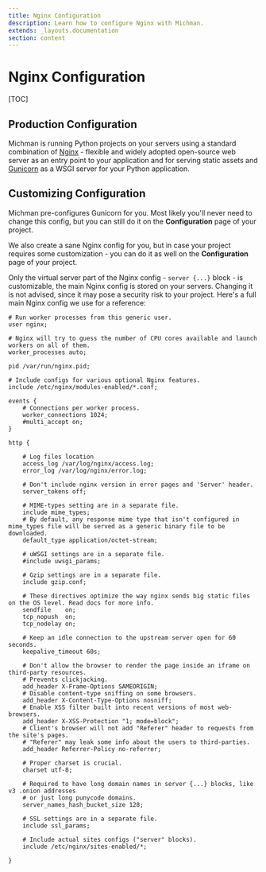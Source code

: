 ```yaml
---
title: Nginx Configuration
description: Learn how to configure Nginx with Michman.
extends: _layouts.documentation
section: content
---
```


# Nginx Configuration

[TOC]



## Production Configuration

Michman is running Python projects on your servers using a standard combination of [Nginx][nginx] -
flexible and widely adopted open-source web server as an entry point to your application
and for serving static assets and [Gunicorn][gunicorn] as a WSGI server for your Python application. 



## Customizing Configuration

Michman pre-configures Gunicorn for you. Most likely you'll never need to change this config,
but you can still do it on the **Configuration** page of your project.

We also create a sane Nginx config for you, but in case your project requires some customization -
you can do it as well on the **Configuration** page of your project.

Only the virtual server part of the Nginx config - `server {...}` block - is customizable,
the main Nginx config is stored on your servers. Changing it is not advised, since it may pose a
security risk to your project. Here's a full main Nginx config we use for a reference:

```nginx
# Run worker processes from this generic user.
user nginx;

# Nginx will try to guess the number of CPU cores available and launch workers on all of them.
worker_processes auto;

pid /var/run/nginx.pid;

# Include configs for various optional Nginx features.
include /etc/nginx/modules-enabled/*.conf;

events {
    # Connections per worker process.
    worker_connections 1024;
    #multi_accept on;
}

http {

    # Log files location
    access_log /var/log/nginx/access.log;
    error_log /var/log/nginx/error.log;

    # Don't include nginx version in error pages and 'Server' header.
    server_tokens off;

    # MIME-types setting are in a separate file.
    include mime_types;
    # By default, any response mime type that isn't configured in mime_types file will be served as a generic binary file to be downloaded.
    default_type application/octet-stream;

    # uWSGI settings are in a separate file.
    #include uwsgi_params;

    # Gzip settings are in a separate file.
    include gzip.conf;

    # These directives optimize the way nginx sends big static files on the OS level. Read docs for more info.
    sendfile    on;
    tcp_nopush  on;
    tcp_nodelay on;

    # Keep an idle connection to the upstream server open for 60 seconds.
    keepalive_timeout 60s;

    # Don't allow the browser to render the page inside an iframe on third-party resources.
    # Prevents clickjacking.
    add_header X-Frame-Options SAMEORIGIN;
    # Disable content-type sniffing on some browsers.
    add_header X-Content-Type-Options nosniff;
    # Enable XSS filter built into recent versions of most web-browsers.
    add_header X-XSS-Protection "1; mode=block";
    # Client's browser will not add "Referer" header to requests from the site's pages.
    # "Referer" may leak some info about the users to third-parties.
    add_header Referrer-Policy no-referrer;

    # Proper charset is crucial.
    charset utf-8;

    # Required to have long domain names in server {...} blocks, like v3 .onion addresses
    # or just long punycode domains.
    server_names_hash_bucket_size 128;

    # SSL settings are in a separate file.
    include ssl_params;

    # Include actual sites configs ("server" blocks).
    include /etc/nginx/sites-enabled/*;

}
```



[nginx]: https://nginx.org/en/docs/ "Official Nginx Open Source Documentation"
[gunicorn]: https://gunicorn.org "Gunicorn Official Website and Documentation"
